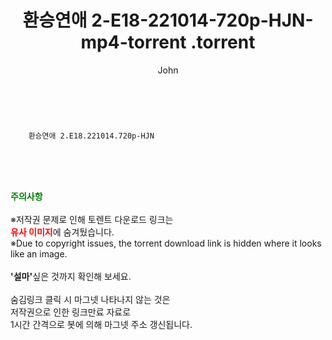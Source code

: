 ﻿---
layout: post
title:  "                   환승연애 2-E18-221014-720p-HJN-mp4-torrent                .torrent"
author: John
categories: [ TV ]
tags: [  ]
image:  
description: "                   환승연애 2-E18-221014-720p-HJN-mp4-torrent                 torrent 정보 공유"
toc: true
toc_sticky: true
---

<br>

        환승연애 2.E18.221014.720p-HJN  
    
<br><br><br>
<p data-ke-size="size16"><b><span style="color: green;">주의사항</span></b><br /><br />※저작권 문제로 인해 토렌트 다운로드 링크는<br /><b><span style="color: red;">유사 이미지</span></b>에 숨겨뒀습니다.<br />※Due to copyright issues, the torrent download link is hidden where it looks like an image.<br /><br /><b>'설마'</b>싶은 것까지 확인해 보세요.<br /><br />숨김링크 클릭 시 마그넷 나타나지 않는 것은<br />저작권으로 인한 링크만료 자료로<br />1시간 간격으로 봇에 의해 마그넷 주소 갱신됩니다.</p>
